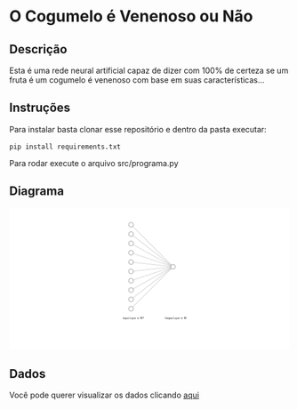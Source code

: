 # O Cogumelo é Venenoso ou Não
 
## Descrição
Esta é uma rede neural artificial capaz de dizer com 100% de certeza se um fruta é um cogumelo é venenoso com base em suas características...

## Instruções
Para instalar basta clonar esse repositório e dentro da pasta executar:

```
pip install requirements.txt 
```

Para rodar execute o arquivo src/programa.py

## Diagrama
<img src="./imagens/nn.svg">

## Dados
Você pode querer visualizar os dados clicando <a href="https://github.com/thiagopiassigit/O-Cogumelo-e-Venenoso-ou-Nao/blob/main/src/dados.csv">aqui</a>